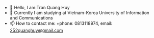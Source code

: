 - 👋 Hello, I am Tran Quang Huy
- 🌱 Currently I am studying at Vietnam-Korea University of Information and Communications
- 📫 How to contact me:
+phone: 0813118974, email: 252quanghuy@gmail.com
<!---Nice to meet you :)--->
